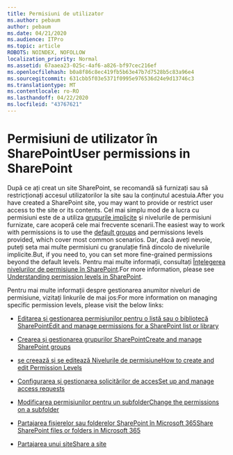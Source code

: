 ```yaml
---
title: Permisiuni de utilizator
ms.author: pebaum
author: pebaum
ms.date: 04/21/2020
ms.audience: ITPro
ms.topic: article
ROBOTS: NOINDEX, NOFOLLOW
localization_priority: Normal
ms.assetid: 67aaea23-025c-4af6-a826-bf97cec216ef
ms.openlocfilehash: b0a8f86c8ec419fb5b63e47b7d7528b5c83a96e4
ms.sourcegitcommit: 631cbb5f03e5371f0995e976536d24e9d13746c3
ms.translationtype: MT
ms.contentlocale: ro-RO
ms.lasthandoff: 04/22/2020
ms.locfileid: "43767621"
---
```

# <a name="user-permissions-in-sharepoint"></a><span data-ttu-id="70f19-102">Permisiuni de utilizator în SharePoint</span><span class="sxs-lookup"><span data-stu-id="70f19-102">User permissions in SharePoint</span></span>

<span data-ttu-id="70f19-103">După ce ați creat un site SharePoint, se recomandă să furnizați sau să restricționați accesul utilizatorilor la site sau la conținutul acestuia.</span><span class="sxs-lookup"><span data-stu-id="70f19-103">After you have created a SharePoint site, you may want to provide or restrict user access to the site or its contents.</span></span> <span data-ttu-id="70f19-104">Cel mai simplu mod de a lucra cu permisiuni este de a utiliza [grupurile implicite](https://docs.microsoft.com/sharepoint/default-sharepoint-groups) și nivelurile de permisiuni furnizate, care acoperă cele mai frecvente scenarii.</span><span class="sxs-lookup"><span data-stu-id="70f19-104">The easiest way to work with permissions is to use the [default groups](https://docs.microsoft.com/sharepoint/default-sharepoint-groups) and permissions levels provided, which cover most common scenarios.</span></span> <span data-ttu-id="70f19-105">Dar, dacă aveți nevoie, puteți seta mai multe permisiuni cu granulație fină dincolo de nivelurile implicite.</span><span class="sxs-lookup"><span data-stu-id="70f19-105">But, if you need to, you can set more fine-grained permissions beyond the default levels.</span></span> <span data-ttu-id="70f19-106">Pentru mai multe informații, consultați [Înțelegerea nivelurilor de permisiune în SharePoint](https://docs.microsoft.com/sharepoint/understanding-permission-levels).</span><span class="sxs-lookup"><span data-stu-id="70f19-106">For more information, please see [Understanding permission levels in SharePoint](https://docs.microsoft.com/sharepoint/understanding-permission-levels).</span></span>

<span data-ttu-id="70f19-107">Pentru mai multe informații despre gestionarea anumitor niveluri de permisiune, vizitați linkurile de mai jos:</span><span class="sxs-lookup"><span data-stu-id="70f19-107">For more information on managing specific permission levels, please visit the below links:</span></span>

- [<span data-ttu-id="70f19-108">Editarea și gestionarea permisiunilor pentru o listă sau o bibliotecă SharePoint</span><span class="sxs-lookup"><span data-stu-id="70f19-108">Edit and manage permissions for a SharePoint list or library</span></span>](https://support.office.com/article/customize-permissions-for-a-sharepoint-list-or-library-02d770f3-59eb-4910-a608-5f84cc297782)

- [<span data-ttu-id="70f19-109">Crearea și gestionarea grupurilor SharePoint</span><span class="sxs-lookup"><span data-stu-id="70f19-109">Create and manage SharePoint groups</span></span>](https://docs.microsoft.com/sharepoint/customize-sharepoint-site-permissions)

- [<span data-ttu-id="70f19-110">se creează și se editează Nivelurile de permisiune</span><span class="sxs-lookup"><span data-stu-id="70f19-110">How to create and edit Permission Levels</span></span>](https://docs.microsoft.com/sharepoint/how-to-create-and-edit-permission-levels)

- [<span data-ttu-id="70f19-111">Configurarea și gestionarea solicitărilor de acces</span><span class="sxs-lookup"><span data-stu-id="70f19-111">Set up and manage access requests</span></span>](https://support.office.com/article/set-up-and-manage-access-requests-94b26e0b-2822-49d4-929a-8455698654b3)

- [<span data-ttu-id="70f19-112">Modificarea permisiunilor pentru un subfolder</span><span class="sxs-lookup"><span data-stu-id="70f19-112">Change the permissions on a subfolder</span></span>](https://support.office.com/article/change-the-permissions-on-a-subfolder-5427bd7c-f20a-4f75-8cf2-5359dd45a1a6)

- [<span data-ttu-id="70f19-113">Partajarea fișierelor sau folderelor SharePoint în Microsoft 365</span><span class="sxs-lookup"><span data-stu-id="70f19-113">Share SharePoint files or folders in Microsoft 365</span></span>](https://support.office.com/article/share-sharepoint-files-or-folders-1fe37332-0f9a-4719-970e-d2578da4941c)

- [<span data-ttu-id="70f19-114">Partajarea unui site</span><span class="sxs-lookup"><span data-stu-id="70f19-114">Share a site</span></span>](https://support.office.com/article/share-a-site-958771a8-d041-4eb8-b51c-afea2eae3658)
